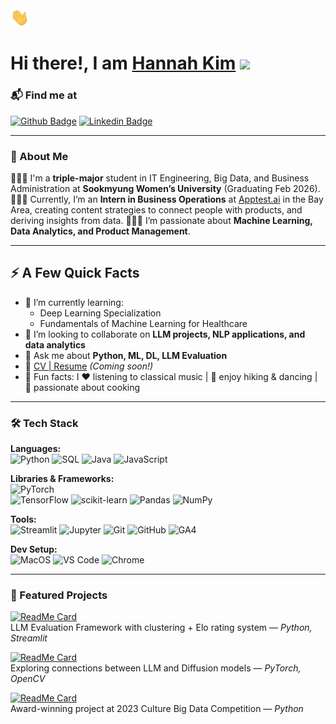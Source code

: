 <img width="30px" src="https://raw.githubusercontent.com/ABSphreak/ABSphreak/master/gifs/Hi.gif">
<h1>Hi there!, I am <a href="https://github.com/Hannah1011">Hannah Kim</a> <img height="30px" src="https://emojis.slackmojis.com/emojis/images/1531849430/4246/blob-sunglasses.gif?1531849430"></h1>


### 📬 Find me at
[![Github Badge](http://img.shields.io/badge/-Github-black?style=flat-square&logo=github&link=https://github.com/Hannah1011)](https://github.com/Hannah1011) 
[![Linkedin Badge](https://img.shields.io/badge/-LinkedIn-blue?style=flat-square&logo=Linkedin&logoColor=white&link=https://www.linkedin.com/in/hannahkim1011/)](https://www.linkedin.com/in/hannahkim1011/)

---

### 🌟 About Me
👩🏻‍💻 I'm a **triple-major** student in IT Engineering, Big Data, and Business Administration at **Sookmyung Women’s University** (Graduating Feb 2026).  
👩🏻‍💻 Currently, I’m an **Intern in Business Operations** at [Apptest.ai](https://apptest.ai/) in the Bay Area, creating content strategies to connect people with products, and deriving insights from data. 
👩🏻‍💻 I’m passionate about **Machine Learning, Data Analytics, and Product Management**.

---

## ⚡️ A Few Quick Facts
- 🔭 I’m currently learning:
  - Deep Learning Specialization
  - Fundamentals of Machine Learning for Healthcare
- 🤝 I’m looking to collaborate on **LLM projects, NLP applications, and data analytics**
- 💬 Ask me about **Python, ML, DL, LLM Evaluation**
- 📄 [CV | Resume](_link_to_resume_pdf_here_) *(Coming soon!)*
- 🎯 Fun facts: I ❤️ listening to classical music | 🥾 enjoy hiking & dancing | 🍳 passionate about cooking

---

### 🛠 Tech Stack
**Languages:**  
![Python](https://img.shields.io/badge/Python-3776AB?style=flat&logo=python&logoColor=white)
![SQL](https://img.shields.io/badge/SQL-336791?style=flat&logo=postgresql&logoColor=white)
![Java](https://img.shields.io/badge/Java-007396?style=flat&logo=java&logoColor=white)
![JavaScript](https://img.shields.io/badge/JavaScript-F7DF1E?style=flat&logo=javascript&logoColor=black)

**Libraries & Frameworks:**  
![PyTorch](https://img.shields.io/badge/PyTorch-EE4C2C?style=flat&logo=pytorch&logoColor=white)   
![TensorFlow](https://img.shields.io/badge/TensorFlow-FF6F00?style=flat&logo=tensorflow&logoColor=white)
![scikit-learn](https://img.shields.io/badge/scikit--learn-F7931E?style=flat&logo=scikit-learn&logoColor=white)
![Pandas](https://img.shields.io/badge/Pandas-150458?style=flat&logo=pandas&logoColor=white)
![NumPy](https://img.shields.io/badge/NumPy-013243?style=flat&logo=numpy&logoColor=white)

**Tools:**  
![Streamlit](https://img.shields.io/badge/Streamlit-FF4B4B?style=flat&logo=streamlit&logoColor=white)
![Jupyter](https://img.shields.io/badge/Jupyter-F37626?style=flat&logo=jupyter&logoColor=white)
![Git](https://img.shields.io/badge/Git-F05032?style=flat&logo=git&logoColor=white)
![GitHub](https://img.shields.io/badge/GitHub-181717?style=flat&logo=github)
![GA4](https://img.shields.io/badge/Google%20Analytics-E37400?style=flat&logo=google-analytics&logoColor=white)

**Dev Setup:**  
![MacOS](https://img.shields.io/badge/Mac%20OS-000000?style=flat&logo=apple&logoColor=white)
![VS Code](https://img.shields.io/badge/VS%20Code-007ACC?style=flat&logo=visual-studio-code&logoColor=white)
![Chrome](https://img.shields.io/badge/Chrome-4285F4?style=flat&logo=google-chrome&logoColor=white)

---

### 🚀 Featured Projects
[![ReadMe Card](https://github-readme-stats.vercel.app/api/pin/?username=Hannah1011&repo=streamlit-elo-dashboard&theme=react)](https://github.com/Hannah1011/streamlit-elo-dashboard)  
LLM Evaluation Framework with clustering + Elo rating system — *Python, Streamlit*

[![ReadMe Card](https://github-readme-stats.vercel.app/api/pin/?username=Hannah1011&repo=2024DL_LLM-to-Diffusion&theme=react)](https://github.com/Hannah1011/2024DL_LLM-to-Diffusion)  
Exploring connections between LLM and Diffusion models — *PyTorch, OpenCV*

[![ReadMe Card](https://github-readme-stats.vercel.app/api/pin/?username=Hannah1011&repo=2023_Culture_Big-Data&theme=react)](https://github.com/Hannah1011/2023_Culture_Big-Data)  
Award-winning project at 2023 Culture Big Data Competition — *Python*

